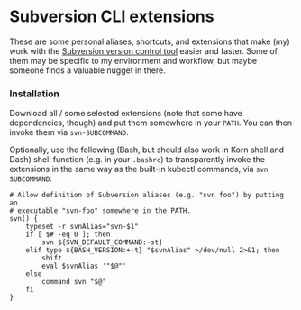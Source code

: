 # Subversion CLI extensions

These are some personal aliases, shortcuts, and extensions that make (my) work with the [Subversion version control tool](https://subversion.apache.org/) easier and faster. Some of them may be specific to my environment and workflow, but maybe someone finds a valuable nugget in there.

### Installation

Download all / some selected extensions (note that some have dependencies, though) and put them somewhere in your `PATH`. You can then invoke them via `svn-SUBCOMMAND`.

Optionally, use the following (Bash, but should also work in Korn shell and Dash) shell function (e.g. in your `.bashrc`) to transparently invoke the extensions in the same way as the built-in kubectl commands, via `svn SUBCOMMAND`:

    # Allow definition of Subversion aliases (e.g. "svn foo") by putting an
    # executable "svn-foo" somewhere in the PATH.
    svn() {
        typeset -r svnAlias="svn-$1"
        if [ $# -eq 0 ]; then
            svn ${SVN_DEFAULT_COMMAND:-st}
        elif type ${BASH_VERSION:+-t} "$svnAlias" >/dev/null 2>&1; then
            shift
            eval $svnAlias '"$@"'
        else
            command svn "$@"
        fi
    }

